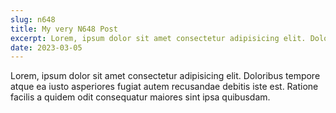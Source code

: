 ```yaml
---
slug: n648
title: My very N648 Post
excerpt: Lorem, ipsum dolor sit amet consectetur adipisicing elit. Doloribus tempore atque
date: 2023-03-05
---
```

<p>
    Lorem, ipsum dolor sit amet consectetur adipisicing elit. Doloribus tempore atque ea iusto asperiores fugiat autem recusandae debitis iste est. Ratione facilis a quidem odit consequatur maiores sint ipsa quibusdam.
</p>